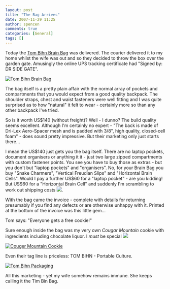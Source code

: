 ```yaml
---
layout: post
title: "The Bag Arrives"
date: 2007-11-29 11:25
author: spencen
comments: true
categories: [General]
tags: []
---
```



Today the <a href="http://www.tombihn.com/page/001/PROD/300/TB0104" target="_blank">Tom Bihn Brain Bag</a> was delivered. The courier delivered it to my home whilst the wife was out and so they decided to throw the box over the garden gate. Amusingly the online UPS tracking certificate had "Signed by: DR SIDE GATE".
 

<a href="/images/Tom%20Bihn%20Brain%20Bag_2.jpg" target="_blank">![Tom Bihn Brain Bag](/images/Tom%20Bihn%20Brain%20Bag_thumb.jpg)</a> 
 

The bag itself is a pretty plain affair with the normal array of pockets and compartments that you would expect from a good quality backpack. The shoulder straps, chest and waist fasteners were well fitting and I was quite surprised as to how "natural" it felt to wear - certainly more so than any other backpack I've tried.
 

So is it worth US$140 (without freight)? Well - I dunno? The build quality seems excellent. Although I'm certainly no expert - "The back is made of Dri-Lex Aero-Spacer mesh and is padded with 3/8", high quality, closed-cell foam" - does sound pretty impressive. But their marketing only just starts there...
 

I mean the US$140 just gets you the bag itself. There are no laptop pockets, document organisers or anything it it - just two large zipped compartments with custom fastener points. You see you have to buy those as extras - but you don't but "laptop pockets" and "organisers". No, for your Brain Bag you buy "Snake Charmers", "Vertical Freudian Slips" and "Horizontal Brain Cells". Would I pay a further US$60 for a "laptop pocket" - are you kidding! But US$60 for a "Horizontal Brain Cell" and suddenly I'm scrambling to work out shipping costs ![](http://blog.spencen.com/emoticons/smile.png).
 

With the bag came the invoice - complete with details for returning presumably if you find any defects or are otherwise unhappy with it. Printed at the bottom of the invoice was this little gem...
 

> 

Tom says: "Everyone gets a free cookie!"


 

Sure enough inside the bag was my very own *Cougar Mountain* cookie with ingredients including chocolate liquor. I *must* be special ![](http://blog.spencen.com/emoticons/smile.png)
 

<a href="/images/Couger%20Mountain%20Cookie_2.jpg" target="_blank">![Couger Mountain Cookie](/images/Couger%20Mountain%20Cookie_thumb.jpg)</a> 
 

Even their tag line is priceless: TOM BIHN - Portable Culture. 
 

<a href="/images/Tom%20Bihn%20Packaging_2.jpg" target="_blank">![Tom Bihn Packaging](/images/Tom%20Bihn%20Packaging_thumb.jpg)</a> 
 

All this marketing - yet my wife somehow remains immune. She keeps calling it the Tim Bin Bag.


